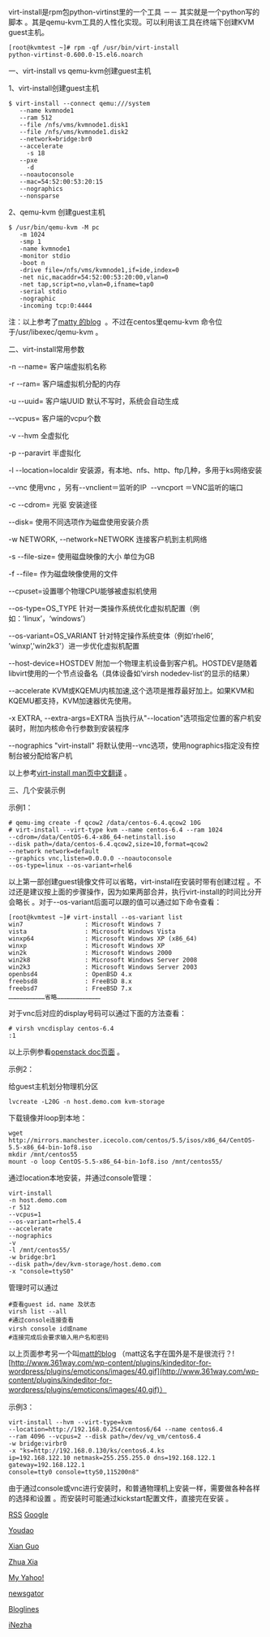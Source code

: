 
 




 virt-install是rpm包python-virtinst里的一个工具 －－ 其实就是一个python写的脚本 。其是qemu-kvm工具的人性化实现。可以利用该工具在终端下创建KVM guest主机。



```
[root@kvmtest ~]# rpm -qf /usr/bin/virt-install
python-virtinst-0.600.0-15.el6.noarch
```




 一、virt-install vs qemu-kvm创建guest主机



 1、virt-install创建guest主机







```
$ virt-install --connect qemu:///system
   --name kvmnode1
   --ram 512
   --file /nfs/vms/kvmnode1.disk1
   --file /nfs/vms/kvmnode1.disk2
   --network=bridge:br0
   --accelerate
     -s 18
   --pxe
     -d
   --noautoconsole
   --mac=54:52:00:53:20:15
   --nographics
   --nonsparse
```




 2、qemu-kvm 创建guest主机







```
$ /usr/bin/qemu-kvm -M pc
   -m 1024
   -smp 1
   -name kvmnode1
   -monitor stdio
   -boot n
   -drive file=/nfs/vms/kvmnode1,if=ide,index=0
   -net nic,macaddr=54:52:00:53:20:00,vlan=0
   -net tap,script=no,vlan=0,ifname=tap0
   -serial stdio
   -nographic
   -incoming tcp:0:4444
```




 注：以上参考了[matty 的blog](http://prefetch.net/blog/index.php/2009/11/28/creating-kvm-guests-with-virt-install-and-qemu-kvm/)  。不过在centos里qemu-kvm 命令位于/usr/libexec/qemu-kvm 。


 二、virt-install常用参数







 -n --name= 客户端虚拟机名称


 -r --ram=  客户端虚拟机分配的内存




 -u --uuid= 客户端UUID  默认不写时，系统会自动生成




 --vcpus= 客户端的vcpu个数




 -v --hvm 全虚拟化




 -p --paravirt 半虚拟化




 -l --location=localdir 安装源，有本地、nfs、http、ftp几种，多用于ks网络安装




 --vnc 使用vnc ，另有--vnclient＝监听的IP  --vncport ＝VNC监听的端口




 -c --cdrom= 光驱 安装途径




 --disk= 使用不同选项作为磁盘使用安装介质




 -w NETWORK, --network=NETWORK 连接客户机到主机网络 




 -s --file-size= 使用磁盘映像的大小 单位为GB




 -f --file= 作为磁盘映像使用的文件




 --cpuset=设置哪个物理CPU能够被虚拟机使用




 --os-type=OS_TYPE 针对一类操作系统优化虚拟机配置（例如：‘linux’，‘windows’）




 --os-variant=OS_VARIANT 针对特定操作系统变体（例如’rhel6’, ’winxp’,'win2k3'）进一步优化虚拟机配置




 --host-device=HOSTDEV 附加一个物理主机设备到客户机。HOSTDEV是随着libvirt使用的一个节点设备名（具体设备如’virsh nodedev-list’的显示的结果）




 --accelerate KVM或KQEMU内核加速,这个选项是推荐最好加上。如果KVM和KQEMU都支持，KVM加速器优先使用。




 -x EXTRA, --extra-args=EXTRA 当执行从"--location"选项指定位置的客户机安装时，附加内核命令行参数到安装程序




 --nographics  "virt-install" 将默认使用--vnc选项，使用nographics指定没有控制台被分配给客户机








 以上参考[virt-install man页中文翻译](http://blog.csdn.net/starshine/article/details/6998189) 。


 三、几个安装示例



 示例1：






```
# qemu-img create -f qcow2 /data/centos-6.4.qcow2 10G
# virt-install --virt-type kvm --name centos-6.4 --ram 1024
--cdrom=/data/CentOS-6.4-x86_64-netinstall.iso
--disk path=/data/centos-6.4.qcow2,size=10,format=qcow2
--network network=default
--graphics vnc,listen=0.0.0.0 --noautoconsole
--os-type=linux --os-variant=rhel6
```




 以上第一部创建guest镜像文件可以省略，virt-install在安装时带有创建过程 。不过还是建议按上面的步骤操作，因为如果两部合并，执行virt-install的时间比分开会略长 。对于--os-variant后面可以跟的值可以通过如下命令查看：






```
[root@kvmtest ~]# virt-install --os-variant list
win7                 : Microsoft Windows 7
vista                : Microsoft Windows Vista
winxp64              : Microsoft Windows XP (x86_64)
winxp                : Microsoft Windows XP
win2k                : Microsoft Windows 2000
win2k8               : Microsoft Windows Server 2008
win2k3               : Microsoft Windows Server 2003
openbsd4             : OpenBSD 4.x
freebsd8             : FreeBSD 8.x
freebsd7             : FreeBSD 7.x
…………………………省略………………………………
```




 对于vnc后对应的display号码可以通过下面的方法查看：






```
# virsh vncdisplay centos-6.4
:1
```




 以上示例参看[openstack doc页面](http://docs.openstack.org/trunk/openstack-image/content/virt-install.html) 。


 示例2：


 给guest主机划分物理机分区






```
lvcreate -L20G -n host.demo.com kvm-storage
```




 下载镜像并loop到本地：






```
wget http://mirrors.manchester.icecolo.com/centos/5.5/isos/x86_64/CentOS-5.5-x86_64-bin-1of8.iso
mkdir /mnt/centos55
mount -o loop CentOS-5.5-x86_64-bin-1of8.iso /mnt/centos55/
```




 通过location本地安装，并通过console管理：






```
virt-install
-n host.demo.com
-r 512
--vcpus=1
--os-variant=rhel5.4
--accelerate
--nographics
-v
-l /mnt/centos55/
-w bridge:br1
--disk path=/dev/kvm-storage/host.demo.com
-x "console=ttyS0"
```

管理时可以通过



```
#查看guest id、name 及状态
virsh list --all
#通过console连接查看
virsh console id或name
#连接完成后会要求输入用户名和密码

```




 以上页面参考另一个叫[matt的blog](http://sysadminman.net/blog/2011/kvm-virtualization-text-centos-guest-install-2098) （matt这名字在国外是不是很流行？![http://www.361way.com/wp-content/plugins/kindeditor-for-wordpress/plugins/emoticons/images/40.gif](http://www.361way.com/wp-content/plugins/kindeditor-for-wordpress/plugins/emoticons/images/40.gif)）


 示例3：



```
virt-install --hvm --virt-type=kvm
--location=http://192.168.0.254/centos6/64 --name centos6.4
--ram 4096 --vcpus=2 --disk path=/dev/vg_vm/centos6.4
-w bridge:virbr0
-x "ks=http://192.168.0.130/ks/centos6.4.ks
ip=192.168.122.10 netmask=255.255.255.0 dns=192.168.122.1 gateway=192.168.122.1
console=tty0 console=ttyS0,115200n8"
```




 由于通过console或vnc进行安装时，和普通物理机上安装一样，需要做各种各样的选择和设置 。而安装时可能通过kickstart配置文件，直接完在安装 。



















 [RSS](http://www.361way.com/feed)
[Google](http://fusion.google.com/add?feedurl=http://www.361way.com/feed)

[Youdao](http://reader.youdao.com/#url=http://www.361way.com/feed)

[Xian Guo](http://www.xianguo.com/subscribe.php?url=http://www.361way.com/feed)

[Zhua Xia](http://www.zhuaxia.com/add_channel.php?url=http://www.361way.com/feed)

[My Yahoo!](http://add.my.yahoo.com/rss?url=http://www.361way.com/feed)

[newsgator](http://www.newsgator.com/ngs/subscriber/subfext.aspx?url=http://www.361way.com/feed)

[Bloglines](http://www.bloglines.com/sub/http://www.361way.com/feed)

[iNezha](http://inezha.com/add?url=http://www.361way.com/feed)











